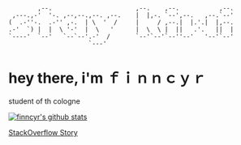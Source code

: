 ```
                                                               
        ,--.                       ,--.    ,--.           ,--. 
 ,---.,-'  '-. ,--,--.,--. ,--.    |  |,-. `--',--.   ,--.`--' 
(  .-''-.  .-'' ,-.  | \  '  /     |     / ,--.|  |.'.|  |,--. 
.-'  `) |  |  \ '-'  |  \   '      |  \  \ |  ||   .'.   ||  | 
`----'  `--'   `--`--'.-'  /       `--'`--'`--''--'   '--'`--' 
                      `---'                                   
```

# hey there, i'm ｆｉｎｎｃｙｒ

student of th cologne

[![finncyr's github stats](https://github-readme-stats.vercel.app/api?username=finncyr)](https://github.com/anuraghazra/github-readme-stats)

[StackOverflow Story](https://stackoverflow.com/story/finncyr)


